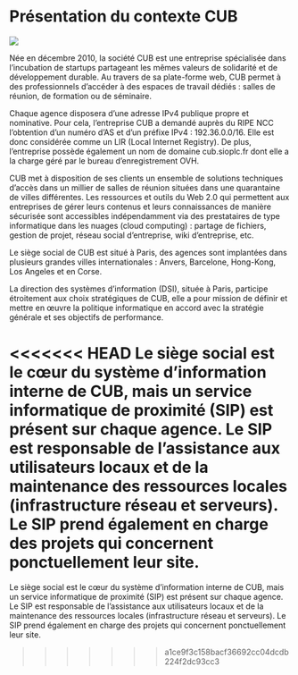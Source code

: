 # Présentation du contexte CUB

![](../media/cub/cub.png)

Née en décembre 2010, la société CUB est une entreprise spécialisée dans l’incubation de startups partageant les mêmes valeurs de solidarité et de développement durable. Au travers de sa plate-forme web, CUB permet à des professionnels d’accéder à des espaces de travail dédiés : salles de réunion, de formation ou de séminaire.

Chaque agence disposera d’une adresse IPv4 publique propre et nominative. Pour cela, l’entreprise CUB a demandé auprès du RIPE NCC l’obtention d’un numéro d’AS et d’un préfixe IPv4 : 192.36.0.0/16. Elle est donc considérée comme un LIR (Local Internet Registry). De plus, l’entreprise possède également un nom de domaine cub.sioplc.fr dont elle a la charge géré par le bureau d’enregistrement OVH.

CUB met à disposition de ses clients un ensemble de solutions techniques d’accès dans un millier de salles de réunion situées dans une quarantaine de villes différentes. Les ressources et outils du Web 2.0 qui permettent aux entreprises de gérer leurs contenus et leurs connaissances de manière sécurisée sont accessibles indépendamment via des prestataires de type informatique dans les nuages (cloud computing) : partage de fichiers, gestion de projet, réseau social d’entreprise, wiki d’entreprise, etc.

Le siège social de CUB est situé à Paris, des agences sont implantées dans plusieurs grandes villes internationales : Anvers, Barcelone, Hong-Kong, Los Angeles et en Corse.

La direction des systèmes d’information (DSI), située à Paris, participe étroitement aux choix stratégiques de CUB, elle a pour mission de définir et mettre en œuvre la politique informatique en accord avec la stratégie générale et ses objectifs de performance. 

<<<<<<< HEAD
Le siège social est le cœur du système d’information interne de CUB, mais un service informatique de proximité (SIP) est présent sur chaque agence. Le SIP est responsable de l’assistance aux utilisateurs locaux et de la maintenance des ressources locales (infrastructure réseau et serveurs). Le SIP prend également en charge des projets qui concernent ponctuellement leur site.
=======
Le siège social est le cœur du système d’information interne de CUB, mais un service informatique de proximité (SIP) est présent sur chaque agence. Le SIP est responsable de l’assistance aux utilisateurs locaux et de la maintenance des ressources locales (infrastructure réseau et serveurs). Le SIP prend également en charge des projets qui concernent ponctuellement leur site.
>>>>>>> a1ce9f3c158bacf36692cc04dcdb224f2dc93cc3
